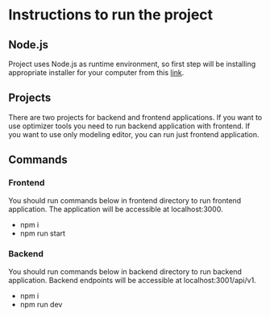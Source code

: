 # Instructions to run the project

## Node.js

Project uses Node.js as runtime environment, so first step will be installing appropriate installer for your computer from this [link](https://nodejs.org/en/download).

## Projects

There are two projects for backend and frontend applications. If you want to use optimizer tools you need to run backend application with frontend. If you want to use only modeling editor, you can run just frontend application.

## Commands

### Frontend
You should run commands below in frontend directory to run frontend application. The application will be accessible at localhost:3000.
* npm i 
* npm run start

### Backend
You should run commands below in backend directory to run backend application.
Backend endpoints will be accessible at localhost:3001/api/v1.
* npm i 
* npm run dev